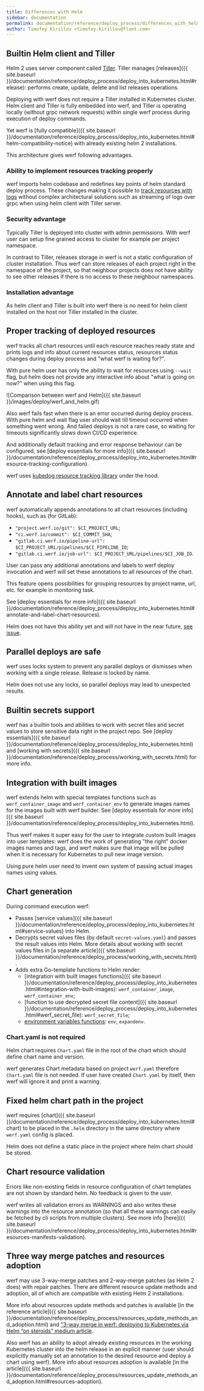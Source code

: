 ```yaml
---
title: Differences with Helm
sidebar: documentation
permalink: documentation/reference/deploy_process/differences_with_helm.html
author: Timofey Kirillov <timofey.kirillov@flant.com>
---
```


## Builtin Helm client and Tiller

Helm 2 uses server component called [Tiller](https://helm.sh/docs/glossary/#tiller). Tiller manages [releases]({{ site.baseurl }}/documentation/reference/deploy_process/deploy_into_kubernetes.html#release): performs create, update, delete and list releases operations.

Deploying with werf does not require a Tiller installed in Kubernetes cluster. Helm client and Tiller is fully embedded into werf, and Tiller is operating locally (without grpc network requests) within single werf process during execution of deploy commands.

Yet werf is [fully compatible]({{ site.baseurl }}/documentation/reference/deploy_process/deploy_into_kubernetes.html#helm-compatibility-notice) with already existing helm 2 installations.

This architecture gives werf following advantages.

### Ability to implement resources tracking properly

werf imports helm codebase and redefines key points of helm standard deploy process. These changes making it possible to [track resources with logs](#proper-tracking-of-deployed-resources) without complex architectural solutions such as streaming of logs over grpc when using helm client with Tiller server.

### Security advantage

Typically Tiller is deployed into cluster with admin permissions. With werf user can setup fine grained access to cluster for example per project namespace.

In contrast to Tiller, releases storage in werf is not a static configuration of cluster installation. Thus werf can store releases of each project right in the namespace of the project, so that neighbour projects does not have ability to see other releases if there is no access to these neighbour namespaces.

### Installation advantage

As helm client and Tiller is built into werf there is no need for helm client installed on the host nor Tiller installed in the cluster.

## Proper tracking of deployed resources

werf tracks all chart resources until each resource reaches ready state and prints logs and info about current resources status, resources status changes during deploy process and "what werf is waiting for?".

With pure helm user has only the ability to wait for resources using `--wait` flag, but helm does not provide any interactive info about "what is going on now?" when using this flag.

![Comparison between werf and Helm]({{ site.baseurl }}/images/deploy/werf_and_helm.gif)

Also werf fails fast when there is an error occurred during deploy process. With pure helm and wait flag user should wait till timeout occurred when something went wrong. And failed deploys is not a rare case, so waiting for timeouts significantly slows down CI/CD experience.

And additionally default tracking and error response behaviour can be configured, see [deploy essentials for more info]({{ site.baseurl }}/documentation/reference/deploy_process/deploy_into_kubernetes.html#resource-tracking-configuration).

werf uses [kubedog resource tracking library](https://github.com/flant/kubedog) under the hood.

## Annotate and label chart resources

werf automatically appends annotations to all chart resources (including hooks), such as (for GitLab):
* `"project.werf.io/git": $CI_PROJECT_URL`;
* `"ci.werf.io/commit": $CI_COMMIT_SHA`;
* `"gitlab.ci.werf.io/pipeline-url":  $CI_PROJECT_URL/pipelines/$CI_PIPELINE_ID`;
* `"gitlab.ci.werf.io/job-url": $CI_PROJECT_URL/pipelines/$CI_JOB_ID`.

User can pass any additional annotations and labels to werf deploy invocation and werf will set these annotations to all resources of the chart.

This feature opens possibilities for grouping resources by project name, url, etc. for example in monitoring task.

See [deploy essentials for more info]({{ site.baseurl }}/documentation/reference/deploy_process/deploy_into_kubernetes.html#annotate-and-label-chart-resources).

Helm does not have this ability yet and will not have in the near future, [see issue](https://github.com/helm/helm/pull/2631).

## Parallel deploys are safe

werf uses locks system to prevent any parallel deploys or dismisses when working with a single release. Release is locked by name.

Helm does not use any locks, so parallel deploys may lead to unexpected results.

## Builtin secrets support

werf has a builtin tools and abilities to work with secret files and secret values to store sensitive data right in the project repo. See [deploy essentials]({{ site.baseurl }}/documentation/reference/deploy_process/deploy_into_kubernetes.html) and [working with secrets]({{ site.baseurl }}/documentation/reference/deploy_process/working_with_secrets.html) for more info.

## Integration with built images

werf extends helm with special templates functions such as `werf_container_image` and `werf_container_env` to generate images names for the images built with werf builder. See [deploy essentials for more info]({{ site.baseurl }}/documentation/reference/deploy_process/deploy_into_kubernetes.html).

Thus werf makes it super easy for the user to integrate custom built images into user templates: werf does the work of generating "the right" docker images names and tags, and werf makes sure that image will be pulled when it is necessary for Kubernetes to pull new image version.

Using pure helm user need to invent own system of passing actual images names using values.

## Chart generation

During command execution werf:

* Passes [service values]({{ site.baseurl }}/documentation/reference/deploy_process/deploy_into_kubernetes.html#service-values) into Helm.
* Decrypts secret values files (by default `secret-values.yaml`) and passes the result values into Helm. More details about working with secret values files in [a separate article]({{ site.baseurl }}/documentation/reference/deploy_process/working_with_secrets.html).
* Adds extra Go-template functions to Helm render:
  * [integration with built images functions]({{ site.baseurl }}/documentation/reference/deploy_process/deploy_into_kubernetes.html#integration-with-built-images): `werf_container_image`, `werf_container_env`;
  * [function to use decrypted secret file content]({{ site.baseurl }}/documentation/reference/deploy_process/deploy_into_kubernetes.html#werf_secret_file): `werf_secret_file`;
  * [environment variables functions](http://masterminds.github.io/sprig/os.html): `env`, `expandenv`.

### Chart.yaml is not required

Helm chart requires `Chart.yaml` file in the root of the chart which should define chart name and version.

werf generates Chart metadata based on project `werf.yaml` therefore `Chart.yaml` file is not needed. If user have created `Chart.yaml` by itself, then werf will ignore it and print a warning.

## Fixed helm chart path in the project

werf requires [chart]({{ site.baseurl }}/documentation/reference/deploy_process/deploy_into_kubernetes.html#chart) to be placed in the `.helm` directory in the same directory where `werf.yaml` config is placed.

Helm does not define a static place in the project where helm chart should be stored.

## Chart resource validation

Errors like non-existing fields in resource configuration of chart templates are not shown by standard helm. No feedback is given to the user.

werf writes all validation errors as WARNINGS and also writes these warnings into the resource annotation (so that all these warnings can easily be fetched by cli scripts from multiple clusters). See more info [here]({{ site.baseurl }}/documentation/reference/deploy_process/deploy_into_kubernetes.html#resources-manifests-validation).

## Three way merge patches and resources adoption

werf may use 3-way-merge patches and 2-way-merge patches (as Helm 2 does) with repair patches. There are different resource update methods and adoption, all of which are compatible with existing Helm 2 installations.

More info about resources update methods and patches is available [in the reference article]({{ site.baseurl }}/documentation/reference/deploy_process/resources_update_methods_and_adoption.html) and ["3-way merge in werf: deploying to Kubernetes via Helm “on steroids” medium article](https://medium.com/flant-com/3-way-merge-patches-helm-werf-beb7eccecdfe).

Also werf has an ability to adopt already existing resources in the working Kubernetes cluster into the helm release in an explicit manner (user should explicitly manually set an annotation to the desired resource and deploy a chart using werf). More info about resources adoption is available [in the article]({{ site.baseurl }}/documentation/reference/deploy_process/resources_update_methods_and_adoption.html#resources-adoption).
